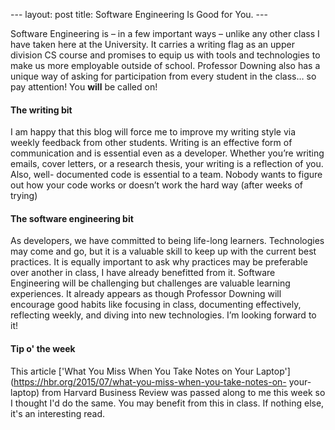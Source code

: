 --- layout: post title: Software Engineering Is Good for You. ---

Software Engineering is – in a few important ways – unlike any other
class I have taken here at the University. It carries a writing flag
as an upper division CS course and promises to equip us with tools
and technologies to make us more employable outside of school.
Professor Downing also has a unique  way of asking for participation
from every student in the class… so pay attention! You **will** be
called  on!

#### The writing bit

I am happy that this blog will force me to improve my writing style
via weekly feedback from other  students. Writing is an effective form
of communication and is essential even as a developer. Whether  you’re
writing emails, cover letters, or a research thesis, your writing is a
reflection of you. Also, well- documented code is essential to a team.
Nobody wants to figure out how your code works or doesn’t  work the
hard way (after weeks of trying)

#### The software engineering bit

As developers, we have committed to being life-long learners.
Technologies may come and go, but it is a  valuable skill to keep up
with the current best practices. It is equally important to ask why
practices may  be preferable over another in class, I have already
benefitted from it. Software Engineering will be challenging  but
challenges are valuable learning experiences. It already appears as
though Professor Downing will encourage  good habits like focusing in
class, documenting effectively, reflecting weekly, and diving into new
technologies.  I’m looking forward to it!

#### Tip o' the week

This article ['What You Miss When You Take Notes on Your
Laptop'](https://hbr.org/2015/07/what-you-miss-when-you-take-notes-on-
your-laptop) from Harvard Business Review was passed along to me this
week so I thought I'd do the same. You may benefit from this in class.
If nothing else, it's an interesting read.
